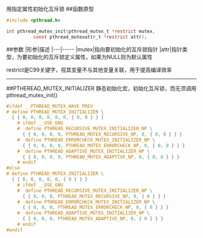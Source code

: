 用指定属性初始化互斥锁
##函数原型
```c
#include <pthread.h>

int pthread_mutex_init(pthread_mutex_t *restrict mutex,
          const pthread_mutexattr_t *restrict attr);
```
##参数
|形参|描述
|---|-----
|mutex|指向要初始化的互斥锁指针
|attr|指针类型，为要初始化的互斥锁定义属性，如果为NULL则为默认属性

restrict是C99关键字，视其变量不与其他变量关联，用于提高编译效率

------------
##PTHEREAD_MUTEX_INITIALIZER
静态初始化宏，初始化互斥锁，而无须调用pthread_mutex_init()
```c
#ifdef __PTHREAD_MUTEX_HAVE_PREV
# define PTHREAD_MUTEX_INITIALIZER \
  { { 0, 0, 0, 0, 0, 0, { 0, 0 } } }
    # ifdef __USE_GNU
    #  define PTHREAD_RECURSIVE_MUTEX_INITIALIZER_NP \
      { { 0, 0, 0, 0, PTHREAD_MUTEX_RECURSIVE_NP, 0, { 0, 0 } } }
    #  define PTHREAD_ERRORCHECK_MUTEX_INITIALIZER_NP \
      { { 0, 0, 0, 0, PTHREAD_MUTEX_ERRORCHECK_NP, 0, { 0, 0 } } }
    #  define PTHREAD_ADAPTIVE_MUTEX_INITIALIZER_NP \
      { { 0, 0, 0, 0, PTHREAD_MUTEX_ADAPTIVE_NP, 0, { 0, 0 } } }
    # endif
#else
# define PTHREAD_MUTEX_INITIALIZER \
  { { 0, 0, 0, 0, 0, { 0 } } }
    # ifdef __USE_GNU
    #  define PTHREAD_RECURSIVE_MUTEX_INITIALIZER_NP \
      { { 0, 0, 0, PTHREAD_MUTEX_RECURSIVE_NP, 0, { 0 } } }
    #  define PTHREAD_ERRORCHECK_MUTEX_INITIALIZER_NP \
      { { 0, 0, 0, PTHREAD_MUTEX_ERRORCHECK_NP, 0, { 0 } } }
    #  define PTHREAD_ADAPTIVE_MUTEX_INITIALIZER_NP \
      { { 0, 0, 0, PTHREAD_MUTEX_ADAPTIVE_NP, 0, { 0 } } }
    # endif
#endif
```